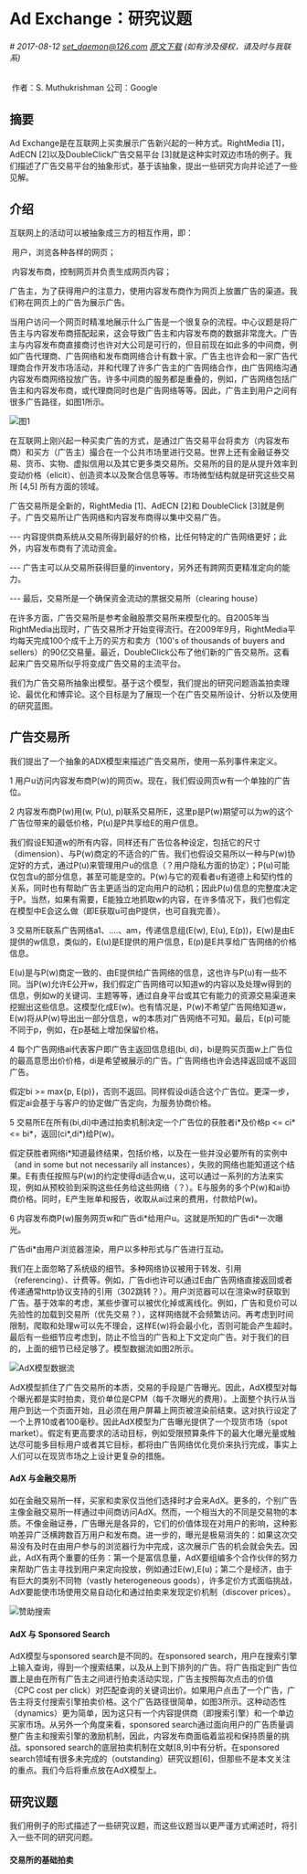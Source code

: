# Ad Exchange：研究议题
###### # 2017-08-12 set_daemon@126.com [原文下载](http://wnzhang.net/share/rtb-papers/adx.pdf) (如有涉及侵权，请及时与我联系) 



​				作者：S. Muthukrishman  公司：Google



## 摘要

Ad Exchange是在互联网上买卖展示广告新兴起的一种方式。RightMedia [1]，AdECN [2]以及DoubleClick广告交易平台 [3]就是这种实时双边市场的例子。我们描述了广告交易平台的抽象形式，基于该抽象，提出一些研究方向并论述了一些见解。



## 介绍

互联网上的活动可以被抽象成三方的相互作用，即：

​	用户，浏览各种各样的网页；

​	内容发布商，控制网页并负责生成网页内容；

​	广告主，为了获得用户的注意力，使用内容发布商作为网页上放置广告的渠道。我们称在网页上的广告为展示广告。



当用户访问一个网页时精准地展示什么广告是一个很复杂的流程。中心议题是将广告主与内容发布商搭配起来，这会导致广告主和内容发布商的数据非常庞大。广告主与内容发布商直接商讨也许对大公司是可行的，但目前现在如此多的中间商，例如广告代理商、广告网络和发布商网络合计有数十家。广告主也许会和一家广告代理商合作开发市场活动，并和代理了许多广告主的广告网络合作，由广告网络沟通内容发布商网络投放广告。许多中间商的服务都是重叠的，例如，广告网络包括广告主和内容发布商，或代理商同时也是广告网络等等。因此，广告主到用户之间有很多广告路径，如图1所示。

![图1]()

在互联网上刚兴起一种买卖广告的方式，是通过广告交易平台将卖方（内容发布商）和买方（广告主）撮合在一个公共市场里进行交易。世界上还有金融证券交易、货币、实物、虚拟信用以及其它更多类交易所。交易所的目的是从提升效率到变动价格（elicit）、创造资本以及聚合信息等等。市场微型结构就是研究这些交易所 [4,5] 所有方面的领域。

广告交易所是全新的，RightMedia [1]、AdECN [2]和 DoubleClick [3]就是例子。广告交易所让广告网络和内容发布商得以集中交易广告。

--- 内容提供商系统从交易所得到最好的价格，比任何特定的广告网络更好；此外，内容发布商有了流动资金。

--- 广告主可以从交易所获得巨量的inventory，另外还有跨网页更精准定向的能力。

--- 最后，交易所是一个确保资金流动的票据交易所（clearing house）

在许多方面，广告交易所是参考金融股票交易所来模型化的。自2005年当RightMedia出现时，广告交易所才开始变得流行。在2009年9月，RightMedia平均每天完成100个成千上万的买方和卖方（100's of thousands of buyers and sellers）的90亿交易量。最近，DoubleClick公布了他们新的广告交易所。这看起来广告交易所似乎将变成广告交易的主流平台。

我们为广告交易所抽象出模型。基于这个模型，我们提出的研究问题涵盖拍卖理论、最优化和博弈论。这个目标是为了展现一个在广告交易所设计、分析以及使用的研究蓝图。



## 广告交易所

我们提出了一个抽象的ADX模型来描述广告交易所，使用一系列事件来定义。

1 用户u访问内容发布商P(w)的网页w。现在，我们假设网页w有一个单独的广告位。

2 内容发布商P(w)用(w, P(u), p)联系交易所E，这里p是P(w)期望可以为w的这个广告位带来的最低价格，P(u)是P共享给E的用户信息。

我们假设E知道w的所有内容，同样还有广告位各种设定，包括它的尺寸（dimension）、与P(w)商定的不适合的广告。我们也假设交易所以一种与P(w)协定好的方式，通过P(u)来管理用户u的信息（？用户隐私方面的协定）；P(u)可能仅包含u的部分信息，甚至可能是空的。P(w)与它的观看者u有道德上和契约性的关系，同时也有帮助广告主更适当的定向用户的动机；因此P(u)信息的完整度决定于P。当然，如果有需要，E能独立地抓取w的内容，在许多情况下，我们也假定在模型中E会这么做（即E获取u可由P提供，也可自我完善）。

3 交易所E联系广告网络a1、....、am，传递信息组(E(w), E(u), E(p))，E(w)是由E提供的w信息，类似的，E(u)是E提供的用户信息，E(p)是E共享给广告网络的价格信息。

E(u)是与P(w)商定一致的、由E提供给广告网络的信息，这也许与P(u)有一些不同。当P(w)允许E公开w，我们假定广告网络可以知道w的内容以及处理w得到的信息，例如w的关键词、主题等等，通过自身平台或其它有能力的资源交易渠道来挖掘出这些信息。这模型化成E(w)。也有情况是，P(w)不希望广告网络知道w，E(w)将从P(w)导出出一部分信息，w的本质对广告网络不可知。最后，E(p)可能不同于p，例如，在p基础上增加保留价格。

4 每个广告网络ai代表客户即广告主返回信息组(bi, di)，bi是购买页面w上广告位的最高意愿出价价格，di是希望被展示的广告。广告网络也许会选择返回或不返回广告。

假定bi >= max{p, E(p)}，否则不返回。同样假设di适合这个广告位。更深一步，假定ai会基于与客户的协定做广告定向，为服务协商价格。

5 交易所E在所有(bi,di)中通过拍卖机制决定一个广告位的获胜者i*及价格p <= ci\* <= bi\*，返回(ci\*,di\*)给P(w)。

假定获胜者网络i\*知道最终结果，包括价格，以及在一些并没必要所有的实例中（and in some but not necessarily all instances），失败的网络也能知道这个结果。E有责任按照与P(w)的约定使得di适合w,u，这可以通过一系列的方法来实现，例如从预校验到采购这些任务给这些网络（？）。E与服务的多个P(w)和ai协商价格。同时，E产生账单和报告，收取从ai过来的费用，付款给P(w)。

6 内容发布商P(w)服务网页w和广告di\*给用户u。这就是所知的广告di\*一次曝光。

广告di\*由用户浏览器渲染，用户以多种形式与广告进行互动。



我们在上面忽略了系统级的细节。多种网络协议被用于转发、引用（referencing）、计费等。例如，广告di也许可以通过E由广告网络直接返回或者传递通常http协议支持的引用（302跳转？）。用户浏览器可以在渲染w时获取到广告。基于效率的考虑，某些步骤可以被优化掉或离线化。例如，广告和竞价可以先验性的加载到交易所（优先交易？），这样网络就不会频繁访问。再考虑到时间限制，爬取和处理w可以先不理会，这样E(w)将会最小化，否则可能会产生超时。最后有一些细节应考虑到，防止不恰当的广告和上下文定向广告。对于我们的目的，上面的细节已经足够了。模型数据流如图2所示。

![AdX模型数据流](attachments/)

AdX模型抓住了广告交易所的本质，交易的手段是广告曝光。因此，AdX模型对每个曝光都是实时拍卖，竞价单位是CPM（每千次曝光的费用）。上面整个执行从当用户到达一个页面开始，且必须在用户屏幕上网页被渲染前结束。这对执行设定了一个上界10或者100毫秒。因此AdX模型为广告曝光提供了一个现货市场（spot market）。假定有更高要求的活动目标，例如受限预算条件下的最大化曝光量或触达尽可能多目标用户或者其它目标，都将由广告网络优化竞价来执行完成，事实上人们可以在现货市场之上设计更复杂的措施。



#### AdX 与金融交易所

如在金融交易所一样，买家和卖家仅当他们选择时才会来AdX。更多的，个别广告主像金融交易所一样通过中间商访问AdX。然而，一个相当大的不同是交易物的本质。不像金融证券，广告曝光是各异的，它们的价值体现在对用户的影响，这种影响差异广泛横跨数百万用户和发布商。进一步的，曝光是极易消失的：如果这次交易没有及时在由用户参与的浏览器行为中完成，这次展示广告的机会就会失去。因此，AdX有两个重要的任务：第一个是富信息量，AdX要组编多个合作伙伴的努力来帮助广告主寻找到用户来定向投放，例如通过E(w),E(u)；第二个是经济，由于有巨大的类别不同物（vastly heterogeneous goods），许多定价方式面临挑战，AdX要能使市场使用交易自动化和通过拍卖来发现定价机制（discover prices）。

![赞助搜索](attachments/)



#### AdX 与 Sponsored Search

AdX模型与sponsored search是不同的。在sponsored search，用户在搜索引擎上输入查询，得到一个搜索结果，以及从上到下排列的广告。将广告指定到广告位置上是由在所有广告主之间进行拍卖活动实现，广告主按照每次点击的价值（CPC cost per click）对匹配查询的关键词出价。如果用户点击了一个广告，广告主将支付搜索引擎拍卖价格。这个广告路径很简单，如图3所示。这种动态性（dynamics）更为简单，因为这只有一个内容提供商（即搜索引擎）和一个单边买家市场。从另外一个角度来看，sponsored search通过面向用户的广告质量调整广告主和搜索引擎的激励机制，因此，内容发布商面临着监视和保持质量的挑战。sponsored search的底层拍卖机制在文献[8,9]中有分析。在sponsored search领域有很多未完成的（outstanding）研究议题[6]，但那些不是本文关注的重点。我们今后将重点放在AdX模型上。



## 研究议题

我们用例子的形式描述了一些研究议题，而这些议题当以更严谨方式阐述时，将引入一些不同的研究问题。



#### 交易所的基础拍卖

